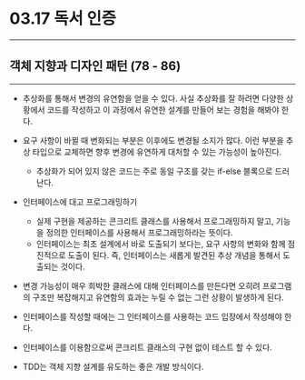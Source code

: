 # 03.17 독서 인증

---
## 객체 지향과 디자인 패턴 (78 - 86)

---


- 추상화를 통해서 변경의 유연함을 얻을 수 있다. 사실 추상화를 잘 하려면 다양한 상황에서 코드를 작성하고 이 과정에서 유연한 설계를 만들어 보는 경험을 해봐야 한다.
- 요구 사항이 바뀔 때 변화되는 부분은 이후에도 변경될 소지가 많다. 이런 부분을 추상 타입으로 교체하면 향후 변경에 유연하게 대처할 수 있는 가능성이 높아진다.
    - 추상화가 되어 있지 않은 코드는 주로 동일 구조를 갖는 if-else 블록으로 드러난다.

- 인터페이스에 대고 프로그래밍하기
    - 실제 구현을 제공하는 콘크리트 클래스를 사용해서 프로그래밍하지 말고, 기능을 정의한 인터페이스를 사용해서 프로그래밍하라는 뜻이다.
    - 인터페이스는 최초 설계에서 바로 도출되기 보다는, 요구 사항의 변화와 함께 점진적으로 도출이 된다. 즉, 인터페이스는 새롭게 발견된 추상 개념을 통해서 도출되는 것이다.

- 변경 가능성이 매우 희박한 클래스에 대해 인터페이스를 만든다면 오히려 프로그램의 구조만 복잡해지고 유연함의 효과는 누릴 수 없는 그런 상황이 발생하게 된다.
- 인터페이스를 작성할 때에는 그 인터페이스를 사용하는 코드 입장에서 작성해야 한다.
- 인터페이스를 이용함으로써 콘크리트 클래스의 구현 없이 테스트 할 수 있다.
- TDD는 객체 지향 설계를 유도하는 좋은 개발 방식이다.